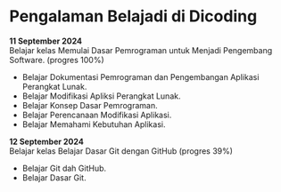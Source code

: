 # Pengalaman Belajadi di Dicoding

**11 September 2024**<br>
Belajar kelas Memulai Dasar Pemrograman untuk Menjadi Pengembang Software. (progres 100%)
* Belajar Dokumentasi Pemrograman dan Pengembangan Aplikasi Perangkat Lunak.
* Belajar Modifikasi Apliksi Perangkat Lunak.
* Belajar Konsep Dasar Pemrograman.
* Belajar Perencanaan Modifikasi Aplikasi.
* Belajar Memahami Kebutuhan Aplikasi.

**12 September 2024**<br>
Belajar kelas Belajar Dasar Git dengan GitHub (progres 39%)
* Belajar Git dah GitHub.
* Belajar Dasar Git.

